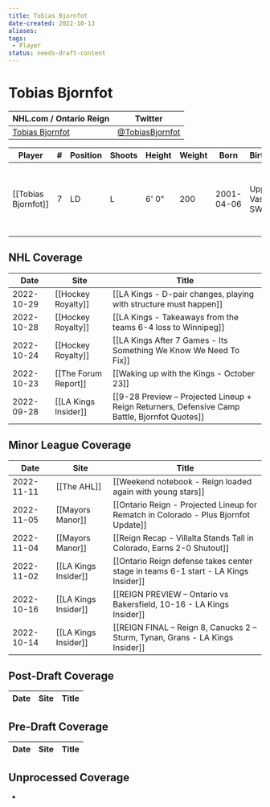 ```yaml
---
title: Tobias Bjornfot
date-created: 2022-10-13
aliases: 
tags:
 - Player
status: needs-draft-content
---
```


# Tobias Bjornfot

NHL.com / Ontario Reign | Twitter
-|-
[Tobias Bjornfot](https://www.nhl.com/player/tobias-bjornfot-8481600) | [@TobiasBjornfot](https://twitter.com/TobiasBjornfot)

Player | \# | Position | Shoots | Height | Weight | Born | Birthplace | Draft 
-|-|-|-|-|-|-|-|-
[[Tobias Bjornfot]] | 7 | LD | L | 6' 0" | 200 | 2001-04-06 | Upplands Vasby, SWE | 2019 LAK, 1st rd, 22nd pk (22nd overall)




## NHL  Coverage
| Date       | Site                 | Title                                                             |
| ---------- | -------------------- | ----------------------------------------------------------------- |
| 2022-10-29 | [[Hockey Royalty]]   | [[LA Kings - D-pair changes, playing with structure must happen]] |
| 2022-10-28 | [[Hockey Royalty]]   | [[LA Kings - Takeaways from the teams 6-4 loss to Winnipeg]]      |
| 2022-10-24 | [[Hockey Royalty]]   | [[LA Kings After 7 Games - Its Something We Know We Need To Fix]] |
| 2022-10-23 | [[The Forum Report]] | [[Waking up with the Kings - October 23]]                         |
| 2022-09-28 | [[LA Kings Insider]] |  [[9-28 Preview – Projected Lineup + Reign Returners, Defensive Camp Battle, Bjornfot Quotes]]



## Minor League Coverage
| Date       | Site                 | Title                                                                               |
| ---------- | -------------------- | ----------------------------------------------------------------------------------- |
| 2022-11-11 | [[The AHL]]          | [[Weekend notebook - Reign loaded again with young stars]]                          |
| 2022-11-05 | [[Mayors Manor]]     | [[Ontario Reign - Projected Lineup for Rematch in Colorado - Plus Bjornfot Update]] |
| 2022-11-04 | [[Mayors Manor]]     | [[Reign Recap - Villalta Stands Tall in Colorado, Earns 2-0 Shutout]]               |
| 2022-11-02 | [[LA Kings Insider]] | [[Ontario Reign defense takes center stage in teams 6-1 start - LA Kings Insider]]  |
| 2022-10-16 | [[LA Kings Insider]] | [[REIGN PREVIEW – Ontario vs Bakersfield, 10-16 - LA Kings Insider]]                |
| 2022-10-14 | [[LA Kings Insider]] | [[REIGN FINAL – Reign 8, Canucks 2 – Sturm, Tynan, Grans - LA Kings Insider]]      |



## Post-Draft Coverage
Date | Site |  Title
---|---|---



## Pre-Draft Coverage
Date | Site |  Title
---|---|---


## Unprocessed Coverage
- 
